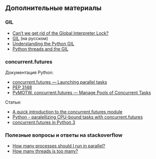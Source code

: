 ## Дополнительные материалы

### GIL

* [Can’t we get rid of the Global Interpreter Lock?](https://docs.python.org/3/faq/library.html#can-t-we-get-rid-of-the-global-interpreter-lock)
* [GIL](http://asvetlov.blogspot.com/2011/07/gil.html) (на русском)
* [Understanding the Python GIL](http://www.dabeaz.com/GIL/)
* [Python threads and the GIL](http://jessenoller.com/blog/2009/02/01/python-threads-and-the-global-interpreter-lock)

### concurrent.futures

Документация Python:

* [concurrent.futures — Launching parallel tasks](https://docs.python.org/3/library/concurrent.futures.html)
* [PEP 3148](https://www.python.org/dev/peps/pep-3148/)
* [PyMOTW. concurrent.futures — Manage Pools of Concurrent Tasks](https://pymotw.com/3/concurrent.futures/index.html)

Статьи:

* [A quick introduction to the concurrent.futures module](http://masnun.com/2016/03/29/python-a-quick-introduction-to-the-concurrent-futures-module.html)
* [Python - paralellizing CPU-bound tasks with concurrent.futures](http://eli.thegreenplace.net/2013/01/16/python-paralellizing-cpu-bound-tasks-with-concurrent-futures)
* [concurrent.futures in Python 3](https://www.ploggingdev.com/2017/01/concurrent.futures-in-python-3/)

### Полезные вопросы и ответы на stackoverflow

* [How many processes should I run in parallel?](https://stackoverflow.com/a/23816818)
* [How many threads is too many?](https://stackoverflow.com/questions/481970/how-many-threads-is-too-many)

